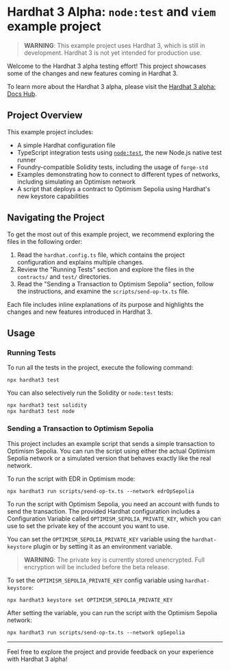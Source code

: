 # Hardhat 3 Alpha: `node:test` and `viem` example project

> **WARNING**: This example project uses Hardhat 3, which is still in development. Hardhat 3 is not yet intended for production use.

Welcome to the Hardhat 3 alpha testing effort! This project showcases some of the changes and new features coming in Hardhat 3.

To learn more about the Hardhat 3 alpha, please visit the [Hardhat 3 alpha: Docs Hub](https://www.notion.so/nomicfoundation/Hardhat-3-alpha-Docs-Hub-131578cdeaf580e89e8dca57b0d036c3).

## Project Overview

This example project includes:

- A simple Hardhat configuration file
- TypeScript integration tests using [`node:test`](nodejs.org/api/test.html), the new Node.js native test runner
- Foundry-compatible Solidity tests, including the usage of `forge-std`
- Examples demonstrating how to connect to different types of networks, including simulating an Optimism network
- A script that deploys a contract to Optimism Sepolia using Hardhat's new keystore capabilities

## Navigating the Project

To get the most out of this example project, we recommend exploring the files in the following order:

1. Read the `hardhat.config.ts` file, which contains the project configuration and explains multiple changes.
2. Review the "Running Tests" section and explore the files in the `contracts/` and `test/` directories.
3. Read the "Sending a Transaction to Optimism Sepolia" section, follow the instructions, and examine the `scripts/send-op-tx.ts` file.

Each file includes inline explanations of its purpose and highlights the changes and new features introduced in Hardhat 3.

## Usage

### Running Tests

To run all the tests in the project, execute the following command:

```shell
npx hardhat3 test
```

You can also selectively run the Solidity or `node:test` tests:

```shell
npx hardhat3 test solidity
npx hardhat3 test node
```

### Sending a Transaction to Optimism Sepolia

This project includes an example script that sends a simple transaction to Optimism Sepolia. You can run the script using either the actual Optimism Sepolia network or a simulated version that behaves exactly like the real network.

To run the script with EDR in Optimism mode:

```shell
npx hardhat3 run scripts/send-op-tx.ts --network edrOpSepolia
```

To run the script with Optimism Sepolia, you need an account with funds to send the transaction. The provided Hardhat configuration includes a Configuration Variable called `OPTIMISM_SEPOLIA_PRIVATE_KEY`, which you can use to set the private key of the account you want to use.

You can set the `OPTIMISM_SEPOLIA_PRIVATE_KEY` variable using the `hardhat-keystore` plugin or by setting it as an environment variable.

> **WARNING**: The private key is currently stored unencrypted. Full encryption will be included before the beta release.

To set the `OPTIMISM_SEPOLIA_PRIVATE_KEY` config variable using `hardhat-keystore`:

```shell
npx hardhat3 keystore set OPTIMISM_SEPOLIA_PRIVATE_KEY
```

After setting the variable, you can run the script with the Optimism Sepolia network:

```shell
npx hardhat3 run scripts/send-op-tx.ts --network opSepolia
```

---

Feel free to explore the project and provide feedback on your experience with Hardhat 3 alpha!
